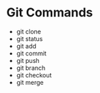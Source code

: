 # Git Commands

- git clone
- git status
- git add
- git commit
- git push
- git branch
- git checkout
- git merge
